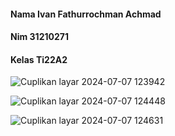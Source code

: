 
#### Nama Ivan Fathurrochman Achmad
#### Nim  31210271
#### Kelas Ti22A2



![Cuplikan layar 2024-07-07 123942](https://github.com/IvanGithubBaruYangLmaKenaSuspennd/PengolahancitraP13/assets/174925979/f13e417d-0cfd-4aa7-8b35-3fbd67c5903c)

![Cuplikan layar 2024-07-07 124448](https://github.com/IvanGithubBaruYangLmaKenaSuspennd/PengolahancitraP13/assets/174925979/709ceab2-b09a-4021-ab1a-81a86f34ce52)



![Cuplikan layar 2024-07-07 124631](https://github.com/IvanGithubBaruYangLmaKenaSuspennd/PengolahancitraP13/assets/174925979/12a5b599-0430-4f18-9b19-1539b15b77ce)
